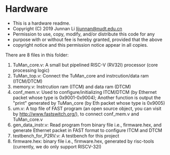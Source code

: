 # Hardware
* This is a hardware readme.
* Copyright (C) 2019  Junnan Li <lijunnan@nudt.edu.cn>
* Permission to use, copy, modify, and/or distribute this code for any
* purpose with or without fee is hereby granted, provided that the above
* copyright notice and this permission notice appear in all copies.

There are 8 files in this folder: 
1) TuMan_core.v:  A small but pipelined RISC-V (RV32I) processor (core 
                  processing logic)
2) TuMan_top.v:   Connect the TuMan_core and instrcution/data ram (ITCM/DTCM)
3) memory.v:      Instrcution ram (ITCM) and data ram (DTCM)
4) conf_mem.v:    Used to configure/initializing ITCM/DTCM (by Ethernet 
                  packet whose type is 0x9001-0x9004); Another function
                  is output the "print" generated by TuMan_core (by Eth
                  packet whose type is 0x9005)
5) um.v:          A top file of FAST program (an open source object, you 
                  can visit by http://www.fastswitch.org/), to connect 
                  conf_mem.v and TuMan_core.v
6) gen_data_instr.v:  Read program from binary file i.e., firmware.hex,
                  and generate Ethernet packet in FAST format to configure
                  ITCM and DTCM
7) testbench_for_P2RV.v:  A testbench for this project
8) firmware.hex:  binary file i.e., firmware.hex, generated by risc-tools
                  (currently, we do only support RISCV-32I)
